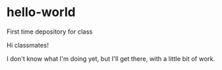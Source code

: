 # hello-world
First time depository for class

Hi classmates!

I don't know what I'm doing yet, but I'll get there, with a little bit of work.

